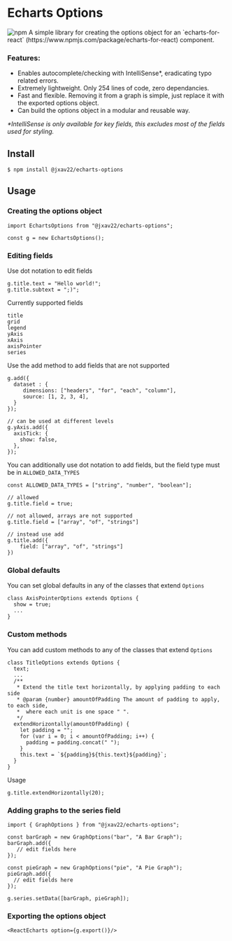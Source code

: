 # Echarts Options

<img alt="npm" src="https://img.shields.io/npm/v/@jxav22/echarts-options">
A simple library for creating the options object for an `echarts-for-react` (https://www.npmjs.com/package/echarts-for-react) component.

### Features:

- Enables autocomplete/checking with IntelliSense\*, eradicating typo related errors.
- Extremely lightweight. Only 254 lines of code, zero dependancies.
- Fast and flexible. Removing it from a graph is simple, just replace it with the exported options object.
- Can build the options object in a modular and reusable way.

_\*IntelliSense is only available for key fields, this excludes most of the fields used for styling._

## Install

```
$ npm install @jxav22/echarts-options
```

## Usage

### Creating the options object

```
import EchartsOptions from "@jxav22/echarts-options";

const g = new EchartsOptions();
```

### Editing fields

Use dot notation to edit fields

```
g.title.text = "Hello world!";
g.title.subtext = ";)";
```

Currently supported fields

```
title
grid
legend
yAxis
xAxis
axisPointer
series
```

Use the add method to add fields that are not supported

```
g.add({
  dataset : {
     dimensions: ["headers", "for", "each", "column"],
     source: [1, 2, 3, 4],
  }
});

// can be used at different levels
g.yAxis.add({
  axisTick: {
    show: false,
  },
});
```

You can additionally use dot notation to add fields, but the field type must be in `ALLOWED_DATA_TYPES`

```
const ALLOWED_DATA_TYPES = ["string", "number", "boolean"];
```

```
// allowed
g.title.field = true;

// not allowed, arrays are not supported
g.title.field = ["array", "of", "strings"]

// instead use add
g.title.add({
    field: ["array", "of", "strings"]
})
```

### Global defaults

You can set global defaults in any of the classes that extend `Options`

```
class AxisPointerOptions extends Options {
  show = true;
  ...
}
```

### Custom methods

You can add custom methods to any of the classes that extend `Options`

```
class TitleOptions extends Options {
  text;
  ...
  /**
   * Extend the title text horizontally, by applying padding to each side
   * @param {number} amountOfPadding The amount of padding to apply, to each side,
   *  where each unit is one space " ".
   */
  extendHorizontally(amountOfPadding) {
    let padding = "";
    for (var i = 0; i < amountOfPadding; i++) {
      padding = padding.concat(" ");
    }
    this.text = `${padding}${this.text}${padding}`;
  }
}
```

Usage

```
g.title.extendHorizontally(20);
```

### Adding graphs to the series field

```
import { GraphOptions } from "@jxav22/echarts-options";
```

```
const barGraph = new GraphOptions("bar", "A Bar Graph");
barGraph.add({
   // edit fields here
});

const pieGraph = new GraphOptions("pie", "A Pie Graph");
pieGraph.add({
  // edit fields here
});

g.series.setData([barGraph, pieGraph]);
```

### Exporting the options object

```
<ReactEcharts option={g.export()}/>
```
